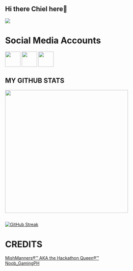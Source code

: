 ## Hi there Chiel here👋

<img src="https://i.pinimg.com/originals/16/89/5b/16895b231b6da505e2e4acef02a3c1fe.gif?raw=true">

# Social Media Accounts
<a href="https://www.facebook.com/chiel.obias.7/" target="blank" ><img src="https://i.pinimg.com/736x/04/7d/60/047d603f517f98cd681da68bbd87ee85.jpg?raw=true" height="50" widht="50"></a>
<a href="https://www.instagram.com/chielang_21?igsh=Z3k4NTk2ZnNxczR0" target="blank" ><img src="https://i.pinimg.com/736x/58/a2/be/58a2bec02ecb40d12e507e2a212c46c6.jpg?raw=true" height="50" widht="50"></a>
<a href="https://www.tiktok.com/@chielobias21?_t=ZS-8zyf78Xw9I7&_r=1" target="blank" ><img src="https://i.pinimg.com/736x/09/43/6c/09436cae0890444c40626329c65075b2.jpg?raw=true" height="50" widht="50"></a>

## MY GITHUB STATS
<img src="https://github-readme-stats.vercel.app/api?username=jaredbatoon05&show_icons=true&theme=ADD_THEME_HERE" width="400">

##
[![GitHub Streak](https://github-readme-streak-stats.herokuapp.com?user=jaredbatoon05&theme=radical)](https://git.io/streak-stats)

# CREDITS
<a href="https://github.com/mishmanners"> MishManners®™ AKA the Hackathon Queen®™</a> <br>
<a href="https://github.com/noobgamingph"> Noob_GamingPH </a>  <br>





